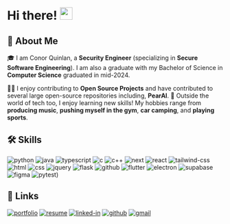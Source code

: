 # Hi there! <img src="https://media.giphy.com/media/hvRJCLFzcasrR4ia7z/giphy.gif" width="29px" height="29px">

## 🚀 About Me

🎓 I am Conor Quinlan, a **Security Engineer** (specializing in **Secure Software Engineering**). I am also a graduate with my Bachelor of Science in **Computer Science** graduated in mid-2024.

👨‍💻 I enjoy contributing to **Open Source Projects** and have contributed to several large open-source repositories including, **PearAI**.
🎸 Outside the world of tech too, I enjoy learning new skills! My hobbies range from **producing music**, **pushing myself in the gym**, **car camping**, and **playing sports**.

## 🛠️ Skills

![python](https://img.shields.io/badge/Python-3776AB?style=for-the-badge&logo=python&logoColor=white)
![java](https://img.shields.io/badge/Java-3776AB?style=for-the-badge&logo=java&logoColor=white)
![typescript](https://img.shields.io/badge/TypeScript-3776AB?style=for-the-badge&logo=typescript&logoColor=white)
![c](https://img.shields.io/badge/C-3776AB?style=for-the-badge&logo=c&logoColor=white)
![c++](https://img.shields.io/badge/C++-3776AB?style=for-the-badge&logo=c++&logoColor=white)
![next](https://img.shields.io/badge/Next-000000?style=for-the-badge&logo=nextdotjs&logoColor=FFFFFF)
![react](https://img.shields.io/badge/React-20232A?style=for-the-badge&logo=react&logoColor=61DAFB)
![tailwind-css](https://img.shields.io/badge/tailwind_css-06B6D4?style=for-the-badge&logo=tailwind-css&logoColor=white)
![html](https://img.shields.io/badge/HTML5-E34F26?style=for-the-badge&logo=html5&logoColor=white)
![css](https://img.shields.io/badge/CSS3-1572B6?style=for-the-badge&logo=css3&logoColor=white)
![jquery](https://img.shields.io/badge/jQuery-0769AD?style=for-the-badge&logo=jquery&logoColor=white)
![flask](https://img.shields.io/badge/Flask-3776AB?style=for-the-badge&logo=flask&logoColor=white)
![github](https://img.shields.io/badge/GitHub-3776AB?style=for-the-badge&logo=github&logoColor=white)
![flutter](https://img.shields.io/badge/Flutter-28B6F6?style=for-the-badge&logo=flutter&logoColor=white)
![electron](https://img.shields.io/badge/Electron-2C2E3B?style=for-the-badge&logo=electron&logoColor=white)
![supabase](https://img.shields.io/badge/Supabase-ffaa00?style=for-the-badge&logo=Supabase&logoColor=white)
![figma](https://img.shields.io/badge/figma-000000?style=for-the-badge&logo=figma&logoColor=white)
![pytest](https://img.shields.io/badge/Pytest-3776AB?style=for-the-badge&logo=python&logoColor=white))

## 🔗 Links

[![portfolio](https://img.shields.io/badge/Portfolio-5340ff?style=for-the-badge&logo=Google-chrome&logoColor=white)](https://cqdev-co.github.io/)
[![resume](https://img.shields.io/badge/Resume-4285F4?style=for-the-badge&logo=read-the-docs&logoColor=white)](https://firebasestorage.googleapis.com/v0/b/tapajyoti-bose.appspot.com/o/Tapajyoti%20Bose.pdf?alt=media&token=68b3f3e3-cf56-4666-b4fa-9897c80eec2e)
[![linked-in](https://img.shields.io/badge/Linked_In-0077B5?style=for-the-badge&logo=LinkedIn&logoColor=white)](https://www.linkedin.com/in/conorgquinlan/)
[![github](https://img.shields.io/badge/GitHub-000000?style=for-the-badge&logo=GitHub&logoColor=white)](https://github.com/cqdev-co)
[![gmail](https://img.shields.io/badge/iCloud-D14836?style=for-the-badge&logo=iCloud&logoColor=white)](mailto:conorquinlan@icloud.com)

